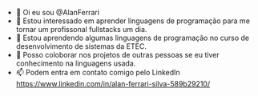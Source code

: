 - 👋 Oi eu sou @AlanFerrari
- 👀 Estou interessado em aprender linguagens de programação para me tornar um profissonal fullstacks um dia.
- 🌱 Estou aprendendo algumas linguagens de programação no curso de desenvolvimento de sistemas da ETEC.
- 💞️ Posso coloborar nos projetos de outras pessoas se eu tiver conhecimento na linguagens usada.
- 📫 Podem entra em contato comigo pelo LinkedIn https://www.linkedin.com/in/alan-ferrari-silva-589b29210/
